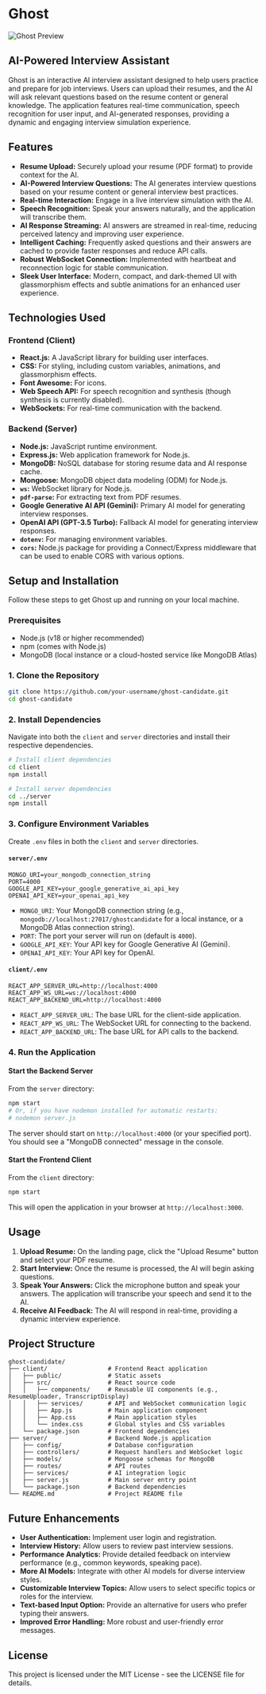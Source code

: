 # Ghost

![Ghost Preview](https://res.cloudinary.com/dnkjgw2ti/image/upload/v1752301354/Screenshot_2025-07-12_at_11.51.18_dmzxxw.png)

## AI-Powered Interview Assistant

Ghost is an interactive AI interview assistant designed to help users practice and prepare for job interviews. Users can upload their resumes, and the AI will ask relevant questions based on the resume content or general knowledge. The application features real-time communication, speech recognition for user input, and AI-generated responses, providing a dynamic and engaging interview simulation experience.

## Features

*   **Resume Upload:** Securely upload your resume (PDF format) to provide context for the AI.
*   **AI-Powered Interview Questions:** The AI generates interview questions based on your resume content or general interview best practices.
*   **Real-time Interaction:** Engage in a live interview simulation with the AI.
*   **Speech Recognition:** Speak your answers naturally, and the application will transcribe them.
*   **AI Response Streaming:** AI answers are streamed in real-time, reducing perceived latency and improving user experience.
*   **Intelligent Caching:** Frequently asked questions and their answers are cached to provide faster responses and reduce API calls.
*   **Robust WebSocket Connection:** Implemented with heartbeat and reconnection logic for stable communication.
*   **Sleek User Interface:** Modern, compact, and dark-themed UI with glassmorphism effects and subtle animations for an enhanced user experience.

## Technologies Used

### Frontend (Client)

*   **React.js:** A JavaScript library for building user interfaces.
*   **CSS:** For styling, including custom variables, animations, and glassmorphism effects.
*   **Font Awesome:** For icons.
*   **Web Speech API:** For speech recognition and synthesis (though synthesis is currently disabled).
*   **WebSockets:** For real-time communication with the backend.

### Backend (Server)

*   **Node.js:** JavaScript runtime environment.
*   **Express.js:** Web application framework for Node.js.
*   **MongoDB:** NoSQL database for storing resume data and AI response cache.
*   **Mongoose:** MongoDB object data modeling (ODM) for Node.js.
*   **`ws`:** WebSocket library for Node.js.
*   **`pdf-parse`:** For extracting text from PDF resumes.
*   **Google Generative AI API (Gemini):** Primary AI model for generating interview responses.
*   **OpenAI API (GPT-3.5 Turbo):** Fallback AI model for generating interview responses.
*   **`dotenv`:** For managing environment variables.
*   **`cors`:** Node.js package for providing a Connect/Express middleware that can be used to enable CORS with various options.

## Setup and Installation

Follow these steps to get Ghost up and running on your local machine.

### Prerequisites

*   Node.js (v18 or higher recommended)
*   npm (comes with Node.js)
*   MongoDB (local instance or a cloud-hosted service like MongoDB Atlas)

### 1. Clone the Repository

```bash
git clone https://github.com/your-username/ghost-candidate.git
cd ghost-candidate
```

### 2. Install Dependencies

Navigate into both the `client` and `server` directories and install their respective dependencies.

```bash
# Install client dependencies
cd client
npm install

# Install server dependencies
cd ../server
npm install
```

### 3. Configure Environment Variables

Create `.env` files in both the `client` and `server` directories.

#### `server/.env`

```
MONGO_URI=your_mongodb_connection_string
PORT=4000
GOOGLE_API_KEY=your_google_generative_ai_api_key
OPENAI_API_KEY=your_openai_api_key
```

*   `MONGO_URI`: Your MongoDB connection string (e.g., `mongodb://localhost:27017/ghostcandidate` for a local instance, or a MongoDB Atlas connection string).
*   `PORT`: The port your server will run on (default is `4000`).
*   `GOOGLE_API_KEY`: Your API key for Google Generative AI (Gemini).
*   `OPENAI_API_KEY`: Your API key for OpenAI.

#### `client/.env`

```
REACT_APP_SERVER_URL=http://localhost:4000
REACT_APP_WS_URL=ws://localhost:4000
REACT_APP_BACKEND_URL=http://localhost:4000
```

*   `REACT_APP_SERVER_URL`: The base URL for the client-side application.
*   `REACT_APP_WS_URL`: The WebSocket URL for connecting to the backend.
*   `REACT_APP_BACKEND_URL`: The base URL for API calls to the backend.

### 4. Run the Application

#### Start the Backend Server

From the `server` directory:

```bash
npm start
# Or, if you have nodemon installed for automatic restarts:
# nodemon server.js
```

The server should start on `http://localhost:4000` (or your specified port). You should see a "MongoDB connected" message in the console.

#### Start the Frontend Client

From the `client` directory:

```bash
npm start
```

This will open the application in your browser at `http://localhost:3000`.

## Usage

1.  **Upload Resume:** On the landing page, click the "Upload Resume" button and select your PDF resume.
2.  **Start Interview:** Once the resume is processed, the AI will begin asking questions.
3.  **Speak Your Answers:** Click the microphone button and speak your answers. The application will transcribe your speech and send it to the AI.
4.  **Receive AI Feedback:** The AI will respond in real-time, providing a dynamic interview experience.

## Project Structure

```
ghost-candidate/
├── client/                 # Frontend React application
│   ├── public/             # Static assets
│   ├── src/                # React source code
│   │   ├── components/     # Reusable UI components (e.g., ResumeUploader, TranscriptDisplay)
│   │   ├── services/       # API and WebSocket communication logic
│   │   ├── App.js          # Main application component
│   │   ├── App.css         # Main application styles
│   │   └── index.css       # Global styles and CSS variables
│   └── package.json        # Frontend dependencies
├── server/                 # Backend Node.js application
│   ├── config/             # Database configuration
│   ├── controllers/        # Request handlers and WebSocket logic
│   ├── models/             # Mongoose schemas for MongoDB
│   ├── routes/             # API routes
│   ├── services/           # AI integration logic
│   ├── server.js           # Main server entry point
│   └── package.json        # Backend dependencies
└── README.md               # Project README file
```

## Future Enhancements

*   **User Authentication:** Implement user login and registration.
*   **Interview History:** Allow users to review past interview sessions.
*   **Performance Analytics:** Provide detailed feedback on interview performance (e.g., common keywords, speaking pace).
*   **More AI Models:** Integrate with other AI models for diverse interview styles.
*   **Customizable Interview Topics:** Allow users to select specific topics or roles for the interview.
*   **Text-based Input Option:** Provide an alternative for users who prefer typing their answers.
*   **Improved Error Handling:** More robust and user-friendly error messages.

## License

This project is licensed under the MIT License - see the LICENSE file for details.
